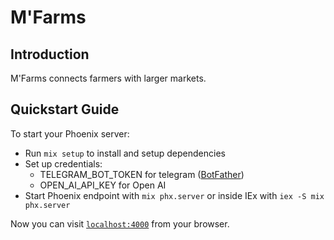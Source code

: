 # M'Farms

## Introduction

M'Farms connects farmers with larger markets.

## Quickstart Guide

To start your Phoenix server:

- Run `mix setup` to install and setup dependencies
- Set up credentials:
  - TELEGRAM_BOT_TOKEN for telegram ([BotFather](https://telegram.me/BotFather))
  - OPEN_AI_API_KEY for Open AI
- Start Phoenix endpoint with `mix phx.server` or inside IEx with `iex -S mix phx.server`

Now you can visit [`localhost:4000`](http://localhost:4000) from your browser.
